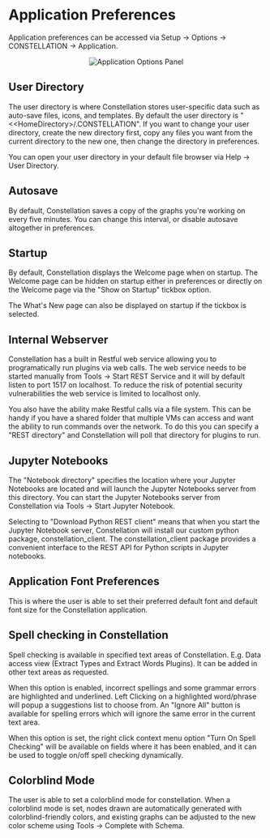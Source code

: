 # Application Preferences

Application preferences can be accessed via Setup -> Options ->
CONSTELLATION -> Application.

<div style="text-align: center">
<img src="../ext/docs/CorePreferences/resources/applicationPanel.png" alt="Application Options Panel" />
</div>

## User Directory

The user directory is where Constellation stores user-specific data such
as auto-save files, icons, and templates. By default the user directory
is "&lt;<HomeDirectory&gt;/.CONSTELLATION". If you want to change your user
directory, create the new directory first, copy any files you want from
the current directory to the new one, then change the directory in
preferences.

You can open your user directory in your default file browser via Help
-> User Directory.

## Autosave

By default, Constellation saves a copy of the graphs you're working on
every five minutes. You can change this interval, or disable autosave
altogether in preferences.

## Startup

By default, Constellation displays the Welcome page when on startup. The
Welcome page can be hidden on startup either in preferences or directly
on the Welcome page via the "Show on Startup" tickbox option.

The What's New page can also be displayed on startup if the tickbox is selected.

## Internal Webserver

Constellation has a built in Restful web service allowing you to
programatically run plugins via web calls. The web service needs to be
started manually from Tools -> Start REST Service and it will by default
listen to port 1517 on localhost. To reduce the risk of potential
security vulnerabilities the web service is limited to localhost only.

You also have the ability make Restful calls via a file system. This can
be handy if you have a shared folder that multiple VMs can access and
want the ability to run commands over the network. To do this you can
specify a "REST directory" and Constellation will poll that directory
for plugins to run.

## Jupyter Notebooks

The "Notebook directory" specifies the location where your Jupyter
Notebooks are located and will launch the Jupyter Notebooks server from
this directory. You can start the Jupyter Notebooks server from
Constellation via Tools -> Start Jupyter Notebook.

Selecting to "Download Python REST client" means that when you start the Jupyter 
Notebook server, Constellation will install our custom python package, constellation_client.
The constellation_client package provides a convenient interface to the REST API 
for Python scripts in Jupyter notebooks.

## Application Font Preferences

This is where the user is able to set their preferred default font and
default font size for the Constellation application.

## Spell checking in Constellation

Spell checking is available in specified text areas of Constellation. 
E.g. Data access view (Extract Types and Extract Words Plugins). 
It can be added in other text areas as requested.

When this option is enabled, incorrect spellings and some grammar errors 
are highlighted and underlined. Left Clicking on a highlighted word/phrase 
will popup a suggestions list to choose from. An "Ignore All" button is 
available for spelling errors which will ignore the same error in the 
current text area.

When this option is set, the right click context menu option "Turn On Spell
Checking" will be available on fields where it has been enabled, and it 
can be used to toggle on/off spell checking dynamically.


## Colorblind Mode

The user is able to set a colorblind mode for constellation. When a 
colorblind mode is set, nodes drawn are automatically generated with
colorblind-friendly colors, and existing graphs can be adjusted to 
the new color scheme using Tools -> Complete with Schema.

